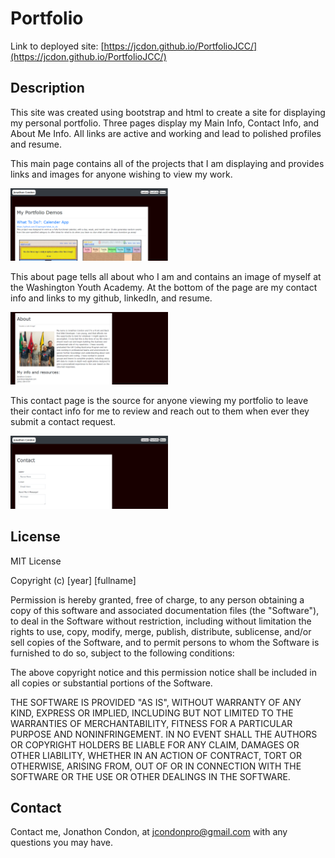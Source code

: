 # Portfolio

Link to deployed site: [https://jcdon.github.io/PortfolioJCC/](https://jcdon.github.io/PortfolioJCC/)

## Description


This site was created using bootstrap and html to create a site for displaying my personal portfolio. Three pages display my Main Info, Contact Info, and About Me Info. All links are active and working and lead to polished profiles and resume.


This main page contains all of the projects that I am displaying and provides links and images for anyone wishing to view my work.

<img src="assets/images/portfolioMain.png" style="width: 50%;" />

This about page tells all about who I am and contains an image of myself at the Washington Youth Academy. At the bottom of the page are my contact info and links to my github, linkedIn, and resume.

<img src="assets/images/portfolioAbout.png" style="width: 50%" />

This contact page is the source for anyone viewing my portfolio to leave their contact info for me to review and reach out to them when ever they submit a contact request.

<img src="assets/images/portfolioContact.png" style="width: 50%" />

## License

MIT License

Copyright (c) [year] [fullname]

Permission is hereby granted, free of charge, to any person obtaining a copy
of this software and associated documentation files (the "Software"), to deal
in the Software without restriction, including without limitation the rights
to use, copy, modify, merge, publish, distribute, sublicense, and/or sell
copies of the Software, and to permit persons to whom the Software is
furnished to do so, subject to the following conditions:

The above copyright notice and this permission notice shall be included in all
copies or substantial portions of the Software.

THE SOFTWARE IS PROVIDED "AS IS", WITHOUT WARRANTY OF ANY KIND, EXPRESS OR
IMPLIED, INCLUDING BUT NOT LIMITED TO THE WARRANTIES OF MERCHANTABILITY,
FITNESS FOR A PARTICULAR PURPOSE AND NONINFRINGEMENT. IN NO EVENT SHALL THE
AUTHORS OR COPYRIGHT HOLDERS BE LIABLE FOR ANY CLAIM, DAMAGES OR OTHER
LIABILITY, WHETHER IN AN ACTION OF CONTRACT, TORT OR OTHERWISE, ARISING FROM,
OUT OF OR IN CONNECTION WITH THE SOFTWARE OR THE USE OR OTHER DEALINGS IN THE
SOFTWARE.

## Contact

Contact me, Jonathon Condon, at jcondonpro@gmail.com with any questions you may have.